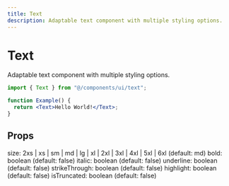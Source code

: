 ```yaml
---
title: Text
description: Adaptable text component with multiple styling options.
---
```


# Text

Adaptable text component with multiple styling options.

```jsx
import { Text } from "@/components/ui/text";

function Example() {
  return <Text>Hello World!</Text>;
}
```

## Props

size: 2xs | xs | sm | md | lg | xl | 2xl | 3xl | 4xl | 5xl | 6xl (default: md)
bold: boolean (default: false)
italic: boolean (default: false)
underline: boolean (default: false)
strikeThrough: boolean (default: false)
highlight: boolean (default: false)
isTruncated: boolean (default: false)

